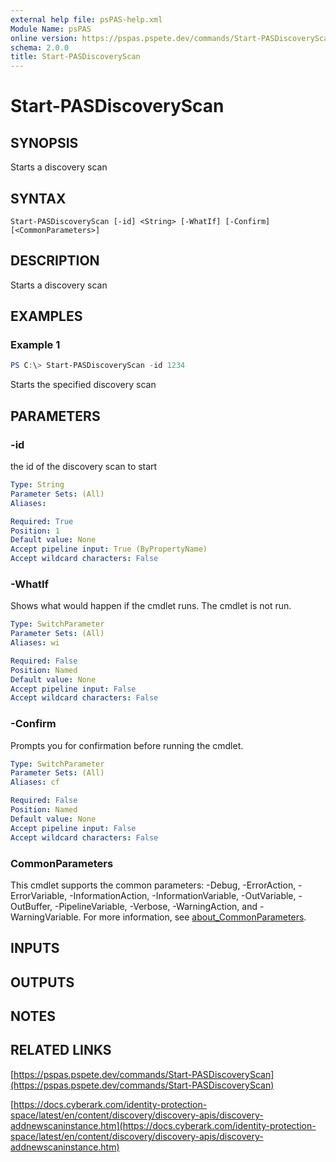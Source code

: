 ```yaml
---
external help file: psPAS-help.xml
Module Name: psPAS
online version: https://pspas.pspete.dev/commands/Start-PASDiscoveryScan
schema: 2.0.0
title: Start-PASDiscoveryScan
---
```


# Start-PASDiscoveryScan

## SYNOPSIS

Starts a discovery scan

## SYNTAX

```
Start-PASDiscoveryScan [-id] <String> [-WhatIf] [-Confirm] [<CommonParameters>]
```

## DESCRIPTION

Starts a discovery scan

## EXAMPLES

### Example 1

```powershell
PS C:\> Start-PASDiscoveryScan -id 1234
```

Starts the specified discovery scan

## PARAMETERS

### -id

the id of the discovery scan to start

```yaml
Type: String
Parameter Sets: (All)
Aliases:

Required: True
Position: 1
Default value: None
Accept pipeline input: True (ByPropertyName)
Accept wildcard characters: False
```

### -WhatIf

Shows what would happen if the cmdlet runs.
The cmdlet is not run.

```yaml
Type: SwitchParameter
Parameter Sets: (All)
Aliases: wi

Required: False
Position: Named
Default value: None
Accept pipeline input: False
Accept wildcard characters: False
```

### -Confirm

Prompts you for confirmation before running the cmdlet.

```yaml
Type: SwitchParameter
Parameter Sets: (All)
Aliases: cf

Required: False
Position: Named
Default value: None
Accept pipeline input: False
Accept wildcard characters: False
```

### CommonParameters
This cmdlet supports the common parameters: -Debug, -ErrorAction, -ErrorVariable, -InformationAction, -InformationVariable, -OutVariable, -OutBuffer, -PipelineVariable, -Verbose, -WarningAction, and -WarningVariable. For more information, see [about_CommonParameters](http://go.microsoft.com/fwlink/?LinkID=113216).

## INPUTS

## OUTPUTS

## NOTES

## RELATED LINKS

[https://pspas.pspete.dev/commands/Start-PASDiscoveryScan](https://pspas.pspete.dev/commands/Start-PASDiscoveryScan)

[https://docs.cyberark.com/identity-protection-space/latest/en/content/discovery/discovery-apis/discovery-addnewscaninstance.htm](https://docs.cyberark.com/identity-protection-space/latest/en/content/discovery/discovery-apis/discovery-addnewscaninstance.htm)
